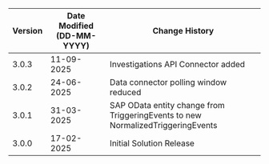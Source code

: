 | **Version** | **Date Modified (DD-MM-YYYY)** | **Change History**                          |
|-------------|--------------------------------|---------------------------------------------|
| 3.0.3       |  11-09-2025                    | Investigations API Connector added |
| 3.0.2       |  24-06-2025                    | Data connector polling window reduced |
| 3.0.1       |  31-03-2025                    | SAP OData entity change from TriggeringEvents to new NormalizedTriggeringEvents |
| 3.0.0       |  17-02-2025                    | Initial Solution Release |
